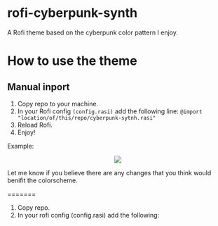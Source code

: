 # rofi-cyberpunk-synth
A Rofi theme based on the cyberpunk color pattern I enjoy.

# How to use the theme
## Manual inport
1. Copy repo to your machine.
2. In your Rofi config ```(config.rasi)``` add the following line: ```@import "location/of/this/repo/cyberpunk-sytnh.rasi" ```
3. Reload Rofi. 
4. Enjoy!

Example: 
<p align="center">
<img src="https://github.com/Umbragloom/rofi-cyberpunk-synth/assets/cyberpunk-synth.png"/>
</p>

Let me know if you believe there are any changes that you think would 
benifit the colorscheme.


=======
1. Copy repo.
2. In your rofi config (config.rasi) add the following: 

